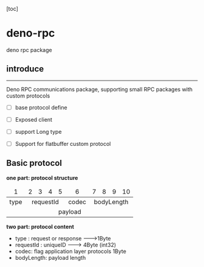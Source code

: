 [toc]

# deno-rpc

deno rpc package

## introduce
***

Deno  RPC communications package, supporting small RPC packages with custom protocols



- [ ]  base protocol define
- [ ]  Exposed client
- [ ]  support Long type
- [ ]  Support for flatbuffer custom protocol  


## Basic protocol 

 **one part: protocol structure**  
<table style="text-align:center">
    <thead style="font-weight:bloder">
        <td>1</td>
        <td>2</td>
        <td>3</td>
        <td>4</td>
        <td>5</td>
        <td>6</td>
        <td>7</td>
        <td>8</td>
        <td>9</td>
        <td>10</td>
    </thead>
    <tbody>
        <tr>
            <td>type </td>
            <td colspan="4">requestId</td>
            <td colspan="1">codec</td>
            <td colspan="4">bodyLength</td>
        </tr>
        <tr>
            <td colspan="10" >
               payload
            </td>
        </tr>
    </tbody>
</table>

**two part: protocol content** 
* type : request or response --->1Byte
* requestId :  uniqueID ---> 4Byte  (int32)
* codec:  flag application layer protocols 1Byte
* bodyLength: payload length 
